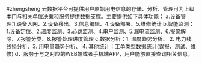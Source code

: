 #zhengsheng
云数据平台可提供用户原始用电信息的存储、分析、管理可为上级本门与相关单位决策和服务提供数据支撑。主要提供如下具体功能：
a.设备管理:1.设备入网、2.设备移出、3.信息编辑、4.设备部署、5.维修统计
b.智能监测：1.设备定位、2.温度监测、3.心跳监测、4.串户监测、5.漏电流监测、6.报警解除、7.报警分类、8.报警处理进度管理
c.数据分析：1. 温度趋势分析、 2. 电力线线损分析、3. 用电量趋势分析、 4. 其他统计：工单类型数据统计(误报、测试、维修)
d．服务于与之对应的WEB端或者手机端APP，用户能够直接查询相关信息。

